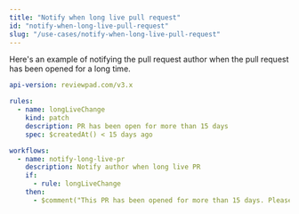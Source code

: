 ```yaml
---
title: "Notify when long live pull request"
id: "notify-when-long-live-pull-request"
slug: "/use-cases/notify-when-long-live-pull-request"
---
```


Here's an example of notifying the pull request author when the pull request has been opened for a long time.

```yml
api-version: reviewpad.com/v3.x

rules:
  - name: longLiveChange
    kind: patch
    description: PR has been open for more than 15 days
    spec: $createdAt() < 15 days ago

workflows:
  - name: notify-long-live-pr
    description: Notify author when long live PR
    if:
      - rule: longLiveChange
    then:
      - $comment("This PR has been opened for more than 15 days. Please consider closing it!")
```